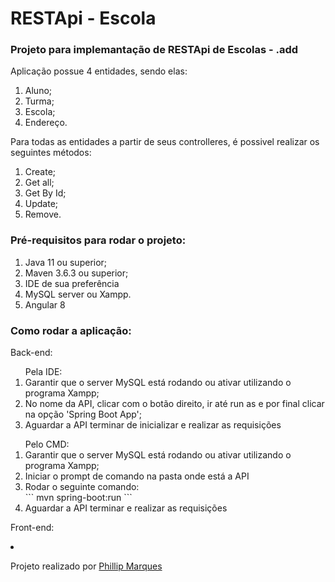 <h1> RESTApi - Escola</h1>

<h3> Projeto para implemantação de RESTApi de Escolas - .add</h3>

<p> Aplicação possue 4 entidades, sendo elas:</p>
<ol>
    <li> Aluno;</li>
    <li> Turma;</li>
    <li> Escola;</li>
    <li> Endereço.</li>
</ol>

<p> Para todas as entidades a partir de seus controlleres, é possivel realizar os seguintes métodos:<p>
<ol>
    <li> Create;</li>
    <li> Get all;</li>
    <li> Get By Id;</li>
    <li> Update;</li>
    <li> Remove.</li>
</ol>

<h3> Pré-requisitos para rodar o projeto:</h3>
<ol>
    <li> Java 11 ou superior;</li>
    <li> Maven 3.6.3 ou superior;</li>
    <li> IDE de sua preferência</li>
    <li> MySQL server ou Xampp.</li>
    <li> Angular 8</li>
</ol>

<h3> Como rodar a aplicação:</h3>
<p> Back-end:</p>
<ol> Pela IDE:
    <li> Garantir que o server MySQL está rodando ou ativar utilizando o programa Xampp;</li>
    <li> No nome da API, clicar com o botão direito, ir até run as e por final clicar na opção 'Spring Boot App';</li>
    <li>Aguardar a API terminar de inicializar e realizar as requisições</li>
</ol>
<ol> Pelo CMD:
    <li> Garantir que o server MySQL está rodando ou ativar utilizando o programa Xampp;</li>
    <li> Iniciar o prompt de comando na pasta onde está a API</li>
    <li> Rodar o seguinte comando:</li>
    ``` 
    mvn spring-boot:run
    ```
    <li> Aguardar a API terminar e realizar as requisições</li>
</ol>
<p>Front-end:</p>
    <li></li>

Projeto realizado por [Phillip Marques](https://www.linkedin.com/in/phillip-marques-201832161/ "Phillip Marques")
